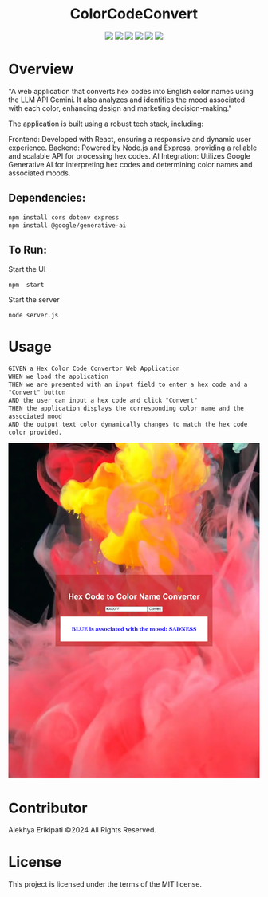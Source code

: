 <div align="center">

# ColorCodeConvert

<p align="center">
    <img src="https://img.shields.io/badge/-Node.js-339933?style=flat&logo=node.js&logoColor=white" />
    <img src="https://img.shields.io/badge/-Express.js-000000?style=flat&logo=express&logoColor=white" />
    <img src="https://img.shields.io/badge/-React-61DAFB?style=flat&logo=react&logoColor=white" />
    <img src="https://img.shields.io/badge/-Google%20Generative%20AI-4285F4?style=flat&logo=google&logoColor=white" />
    <img src="https://img.shields.io/badge/-Dotenv-ECD53F?style=flat&logo=dotenv&logoColor=black" />
    <img src="https://img.shields.io/badge/-CORS-00A98F?style=flat&logoColor=white" />
</p>

</div>

# Overview

"A web application that converts hex codes into English color names using the LLM API Gemini. It also analyzes and identifies the mood associated with each color, enhancing design and marketing decision-making."

The application is built using a robust tech stack, including:

Frontend: Developed with React, ensuring a responsive and dynamic user experience.
Backend: Powered by Node.js and Express, providing a reliable and scalable API for processing hex codes.
AI Integration: Utilizes Google Generative AI for interpreting hex codes and determining color names and associated moods.

## Dependencies:
```
npm install cors dotenv express 
npm install @google/generative-ai

```

## To Run:
Start the UI 
```
npm  start
```
Start the server 
```
node server.js
```

# Usage
```
GIVEN a Hex Color Code Convertor Web Application
WHEN we load the application
THEN we are presented with an input field to enter a hex code and a "Convert" button
AND the user can input a hex code and click "Convert"
THEN the application displays the corresponding color name and the associated mood
AND the output text color dynamically changes to match the hex code color provided.

```
![alt text](./client/public/media/apppic.png)

# Contributor

Alekhya Erikipati ©2024 All Rights Reserved.


# License

This project is licensed under the terms of the MIT license.
